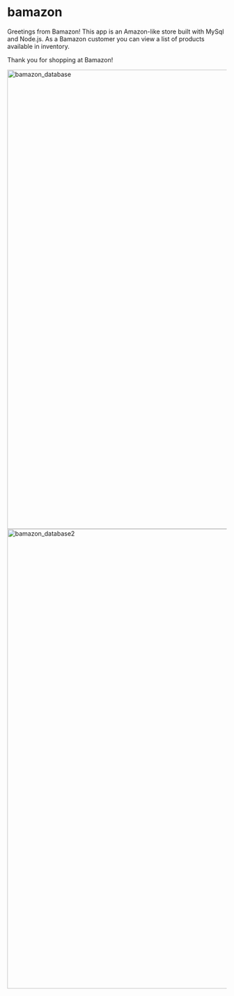 # bamazon

Greetings from Bamazon! This app is an Amazon-like store built with MySql and Node.js. As a Bamazon customer you can view a list of products available in inventory. 

Thank you for shopping at Bamazon!

<img width="1052" alt="bamazon_database" src="https://user-images.githubusercontent.com/29760551/70429916-7b705a80-1a2e-11ea-8953-f9c3e9bba1cc.png">


<img width="1053" alt="bamazon_database2" src="https://user-images.githubusercontent.com/29760551/70430014-b2467080-1a2e-11ea-97ab-04cdf70675d1.png">
